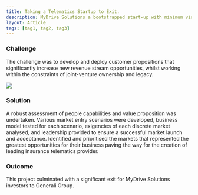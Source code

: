 ```yaml
---
title: Taking a Telematics Startup to Exit.
description: MyDrive Solutions a bootstrapped start-up with minimum viable telematics proposition was looking to entry insurance market providing solutions for pay-how-you-drive product and transition from a two-person team to exciting commercial entity.
layout: Article
tags: [tag1, tag2, tag3]
---
```


<div class="bg-white">
    <h3 class="text-green pt-4">Challenge</h3>
    <p class="py-4 font-bold font-green-dark">The challenge was to develop and deploy customer propositions that
        significantly increase new revenue stream opportunities, whilst working within the constraints of
        joint-venture ownership and legacy.</p>
</div>
<div class="md:-mx-32">
    <img src="/globalskills.svg" class="w-100">
</div>
<div class="bg-white py-4">
    <h3 class="text-green t-4">Solution</h3>
    <p class="py-4">A robust assessment of people capabilities and value proposition was undertaken. Various market
        entry scenarios were developed, business model tested for each scenario, exigencies of each discrete market
        analysed, and leadership provided to ensure a successful market launch and acceptance. Identified and
        prioritised the markets that represented the greatest opportunities for their business paving the way for
        the creation of leading insurance telematics provider.</p>
</div>
<div class="bg-white bg-blue-lightest rounded p-4 md:-m-4">
    <h3 class="text-blue-darker">Outcome</h3>
    <p class="pt-4 font-bold font-green-dark">This project culminated with a significant exit for MyDrive Solutions
        investors to Generali Group.</p>
</div>